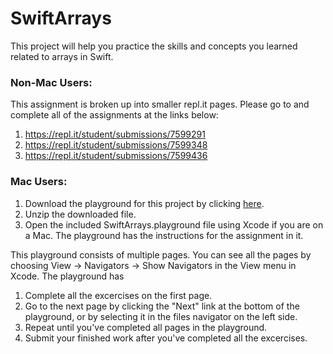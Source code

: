 # SwiftArrays

This project will help you practice the skills and concepts you learned related to arrays in Swift. 

### Non-Mac Users:

This assignment is broken up into smaller repl.it pages. Please go to and complete all of the assignments at the links below:

1. https://repl.it/student/submissions/7599291
2. https://repl.it/student/submissions/7599348
3. https://repl.it/student/submissions/7599436

### Mac Users:

1. Download the playground for this project by clicking [here](https://github.com/LambdaSchool/SwiftArrays/archive/master.zip).
2. Unzip the downloaded file.
3. Open the included SwiftArrays.playground file using Xcode if you are on a Mac. The playground has the instructions for the assignment in it.

This playground consists of multiple pages. You can see all the pages by choosing View -> Navigators -> Show Navigators in the View menu in Xcode. The playground has

1. Complete all the excercises on the first page.
2. Go to the next page by clicking the "Next" link at the bottom of the playground, or by selecting it in the files navigator on the left side.
3. Repeat until you've completed all pages in the playground.
4. Submit your finished work after you've completed all the excercises.
